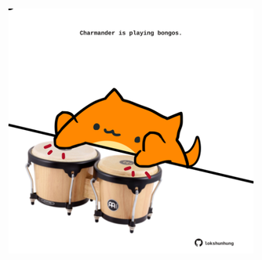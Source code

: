 <!-- built at 16/03/2025, 23:00:27 UTC -->
<p align="center">
  <img width="500" height="500" src="./ReadmeImage.svg">
</p>
